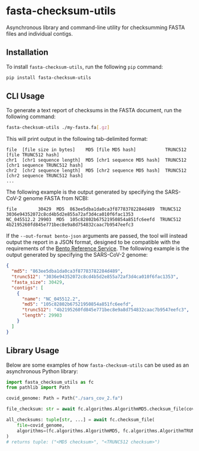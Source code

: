 # fasta-checksum-utils

Asynchronous library and command-line utility for checksumming FASTA files and individual contigs.


## Installation

To install `fasta-checksum-utils`, run the following `pip` command:

```bash
pip install fasta-checksum-utils
```


## CLI Usage

To generate a text report of checksums in the FASTA document, run the following command:

```bash
fasta-checksum-utils ./my-fasta.fa[.gz]
```

This will print output in the following tab-delimited format:

```
file  [file size in bytes]    MD5 [file MD5 hash]           TRUNC512  [file TRUNC512 hash]
chr1  [chr1 sequence length]  MD5 [chr1 sequence MD5 hash]  TRUNC512  [chr1 sequence TRUNC512 hash]
chr2  [chr2 sequence length]  MD5 [chr2 sequence MD5 hash]  TRUNC512  [chr2 sequence TRUNC512 hash]
...
```

The following example is the output generated by specifying the SARS-CoV-2 genome FASTA from NCBI:

```
file        30429  MD5  863ee5dba1da0ca3f87783782284d489  TRUNC512  3036e94352072c8cd4b5d2e855a72af3d4ca010f6fac1353
NC_045512.2 29903  MD5  105c82802b67521950854a851fc6eefd  TRUNC512  4b2195260fd845e771bec8e9a8d754832caac7b9547eefc3
```

If the `--out-format bento-json` arguments are passed, the tool will instead output the report in a JSON
format, designed to be compatible with the requirements of the 
[Bento Reference Service](https://github.com/bento-platform/bento_reference_service). The following example
is the output generated by specifying the SARS-CoV-2 genome:

```json
{
  "md5": "863ee5dba1da0ca3f87783782284d489",
  "trunc512": "3036e94352072c8cd4b5d2e855a72af3d4ca010f6fac1353",
  "fasta_size": 30429,
  "contigs": [
    {
      "name": "NC_045512.2",
      "md5": "105c82802b67521950854a851fc6eefd",
      "trunc512": "4b2195260fd845e771bec8e9a8d754832caac7b9547eefc3",
      "length": 29903
    }
  ]
}
```


## Library Usage

Below are some examples of how `fasta-checksum-utils` can be used as an asynchronous Python library:

```python
import fasta_checksum_utils as fc
from pathlib import Path

covid_genome: Path = Path("./sars_cov_2.fa")

file_checksum: str = await fc.algorithms.AlgorithmMD5.checksum_file(covid_genome)

all_checksums: tuple[str, ...] = await fc.checksum_file(
    file=covid_genome, 
    algorithms=(fc.algorithms.AlgorithmMD5, fc.algorithms.AlgorithmTRUNC512)
)
# returns tuple: ("<MD5 checksum>", "<TRUNC512 checksum>")
```
